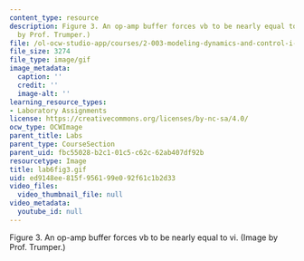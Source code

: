 ```yaml
---
content_type: resource
description: Figure 3. An op-amp buffer forces vb to be nearly equal to vi. (Image
  by Prof. Trumper.)
file: /ol-ocw-studio-app/courses/2-003-modeling-dynamics-and-control-i-spring-2005/ed9148ee815f956199e092f61c1b2d33_lab6fig3.gif
file_size: 3274
file_type: image/gif
image_metadata:
  caption: ''
  credit: ''
  image-alt: ''
learning_resource_types:
- Laboratory Assignments
license: https://creativecommons.org/licenses/by-nc-sa/4.0/
ocw_type: OCWImage
parent_title: Labs
parent_type: CourseSection
parent_uid: fbc55028-b2c1-01c5-c62c-62ab407df92b
resourcetype: Image
title: lab6fig3.gif
uid: ed9148ee-815f-9561-99e0-92f61c1b2d33
video_files:
  video_thumbnail_file: null
video_metadata:
  youtube_id: null
---
```

Figure 3. An op-amp buffer forces vb to be nearly equal to vi. (Image by Prof. Trumper.)